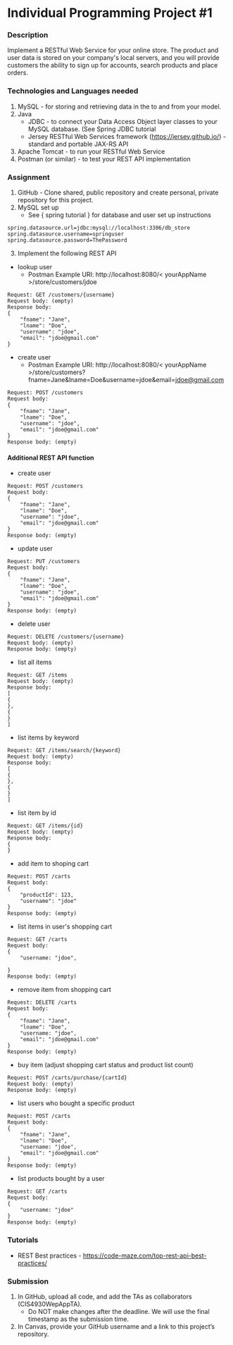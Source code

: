 # Individual Programming Project #1

### Description
Implement a RESTful Web Service for your online store.  The product and user data is stored on your company's local servers, and you will provide customers the ability to sign up for accounts, search products and place orders.

### Technologies and Languages needed
1. MySQL - for storing and retrieving data in the to and from your model.
2. Java
   - JDBC - to connect your Data Access Object layer classes to your MySQL database. (See Spring JDBC tutorial
   - Jersey RESTful Web Services framework (https://jersey.github.io/) - standard and portable JAX-RS API 
3. Apache Tomcat - to run your RESTful Web Service
4. Postman (or similar) - to test your REST API implementation

### Assignment
1. GitHub - Clone shared, public repository and create personal, private repository for this project.
2. MySQL set up
   - See { spring tutorial } for database and user set up instructions
```
spring.datasource.url=jdbc:mysql://localhost:3306/db_store
spring.datasource.username=springuser
spring.datasource.password=ThePassword
```

3. Implement the following REST API
- lookup user
  - Postman Example URI: http://localhost:8080/< yourAppName >/store/customers/jdoe
```
Request: GET /customers/{username}
Request body: (empty)
Response body:
{
    "fname": "Jane",
    "lname": "Doe",
    "username": "jdoe",
    "email": "jdoe@gmail.com"
}
```
- create user 
  - Postman Example URI: http://localhost:8080/< yourAppName >/store/customers?fname=Jane&lname=Doe&username=jdoe&email=jdoe@gmail.com
```
Request: POST /customers
Request body:
{
    "fname": "Jane",
    "lname": "Doe",
    "username": "jdoe",
    "email": "jdoe@gmail.com"
}
Response body: (empty)
```

#### Additional REST API function

- create user 
```
Request: POST /customers
Request body:
{
    "fname": "Jane",
    "lname": "Doe",
    "username": "jdoe",
    "email": "jdoe@gmail.com"
}
Response body: (empty)
```

- update user
```
Request: PUT /customers
Request body:
{
    "fname": "Jane",
    "lname": "Doe",
    "username": "jdoe",
    "email": "jdoe@gmail.com"
}
Response body: (empty)
```

- delete user
```
Request: DELETE /customers/{username}
Request body: (empty)
Response body: (empty)
```

- list all items
```
Request: GET /items
Request body: (empty)
Response body:
[
{
},
{
}
]
```

- list items by keyword
```
Request: GET /items/search/{keyword}
Request body: (empty)
Response body:
[
{
},
{
}
]
```

- list item by id
```
Request: GET /items/{id}
Request body: (empty)
Response body:
{
}
```

- add item to shoping cart
```
Request: POST /carts
Request body:
{
    "productId": 123,
    "username": "jdoe"
}
Response body: (empty)
```

- list items in user's shopping cart
```
Request: GET /carts
Request body:
{
    "username: "jdoe",

}
Response body: (empty)
```

- remove item from shopping cart
```
Request: DELETE /carts
Request body:
{
    "fname": "Jane",
    "lname": "Doe",
    "username: "jdoe",
    "email": "jdoe@gmail.com"
}
Response body: (empty)
```

- buy item (adjust shopping cart status and product list count)
```
Request: POST /carts/purchase/{cartId}
Request body: (empty)
Response body: (empty)
```


- list users who bought a specific product
```
Request: POST /carts
Request body:
{
    "fname": "Jane",
    "lname": "Doe",
    "username: "jdoe",
    "email": "jdoe@gmail.com"
}
Response body: (empty)
```
- list products bought by a user
```
Request: GET /carts
Request body:
{ 
    "username: "jdoe"
}
Response body: (empty)
```

### Tutorials
- REST Best practices - https://code-maze.com/top-rest-api-best-practices/

### Submission

1. In GitHub, upload all code, and add the TAs as collaborators (CIS4930WepAppTA).
   - Do NOT make changes after the deadline. We will use the final timestamp as the submission time.
2. In Canvas, provide your GitHub username and a link to this project’s repository.

